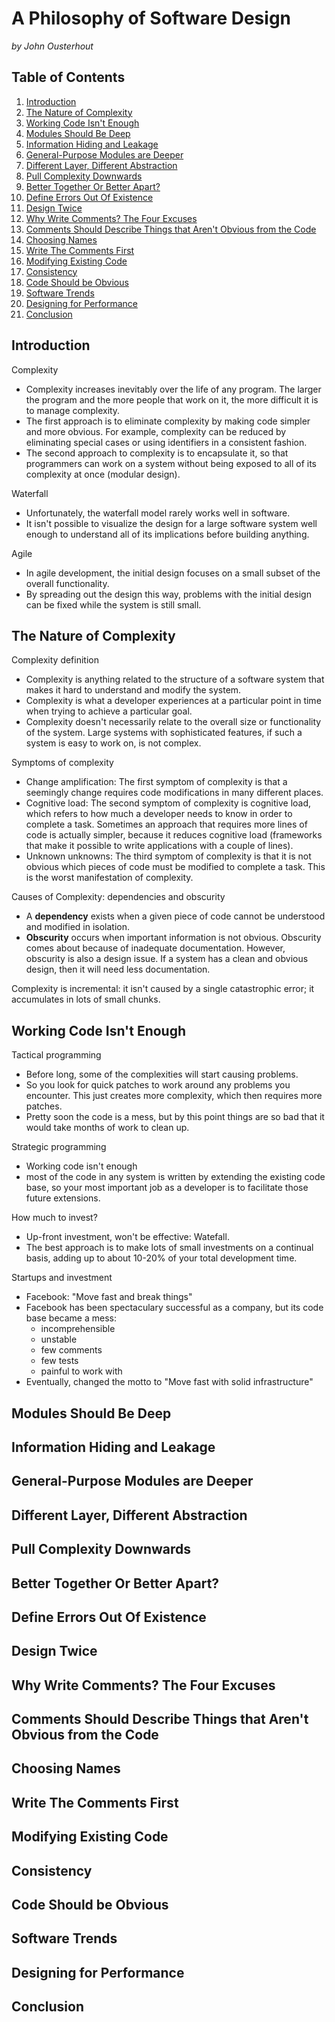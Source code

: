 # A Philosophy of Software Design
*by John Ousterhout*

## Table of Contents
1. [Introduction](#introduction)
2. [The Nature of Complexity](#the-nature-of-complexity)
3. [Working Code Isn't Enough](#working-code-isn't-enough)
4. [Modules Should Be Deep](#modules-should-be-deep)
5. [Information Hiding and Leakage](#information-hiding-and-leakage)
6. [General-Purpose Modules are Deeper](#general-purpose-modules-are-deeper)
7. [Different Layer, Different Abstraction](#different-layer,-different-abstraction)
8. [Pull Complexity Downwards](#pull-complexity-downwards)
9. [Better Together Or Better Apart?](#better-together-or-better-apart)
10. [Define Errors Out Of Existence](#define-errors-out-of-existence)
11. [Design Twice](#design-twice)
12. [Why Write Comments? The Four Excuses](#why-write-comments?-the-four-excuses)
13. [Comments Should Describe Things that Aren't Obvious from the Code](#comments-should-describe-things-that-aren't-obvious-from-the-code)
14. [Choosing Names](#choosing-names)
15. [Write The Comments First](#write-the-comments-first)
16. [Modifying Existing Code](#modifying-existing-code)
17. [Consistency](#consistency)
18. [Code Should be Obvious](#code-should-be-obvious)
19. [Software Trends](#software-trends)
20. [Designing for Performance](#designing-for-performance)
21. [Conclusion](#conclusion)


## Introduction

Complexity

* Complexity increases inevitably over the life of any program. The larger the program and the more people that work on it, the more difficult it is to manage complexity.
* The first approach is to eliminate complexity by making code simpler and more obvious. For example, complexity can be reduced by eliminating special cases or using identifiers in a consistent fashion.
* The second approach to complexity is to encapsulate it, so that programmers can work on a system without being exposed to all of its complexity at once (modular design).

Waterfall

* Unfortunately, the waterfall model rarely works well in software.
* It isn't possible to visualize the design for a large software system well enough to understand all of its implications before building anything.

Agile

* In agile development, the initial design focuses on a small subset of the overall functionality.
* By spreading out the design this way, problems with the initial design can be fixed while the system is still small.


## The Nature of Complexity

Complexity definition

* Complexity is anything related to the structure of a software system that makes it hard to understand and modify the system.
* Complexity is what a developer experiences at a particular point in time when trying to achieve a particular goal.
* Complexity doesn't necessarily relate to the overall size or functionality of the system. Large systems with sophisticated features, if such a system is easy to work on, is not complex.

Symptoms of complexity

* Change amplification: The first symptom of complexity is that a seemingly change requires code modifications in many different places.
* Cognitive load: The second symptom of complexity is cognitive load, which refers to how much a developer needs to know in order to complete a task. Sometimes an approach that requires more lines of code is actually simpler, because it reduces cognitive load (frameworks that make it possible to write applications with a couple of lines).
* Unknown unknowns: The third symptom of complexity is that it is not obvious which pieces of code must be modified to complete a task. This is the worst manifestation of complexity.

Causes of Complexity: dependencies and obscurity

* A **dependency** exists when a given piece of code cannot be understood and modified in isolation.
* **Obscurity** occurs when important information is not obvious. Obscurity comes about because of inadequate documentation. However, obscurity is also a design issue. If a system has a clean and obvious design, then it will need less documentation.

Complexity is incremental: it isn't caused by a single catastrophic error; it accumulates in lots of small chunks.


## Working Code Isn't Enough

Tactical programming

* Before long, some of the complexities will start causing problems.
* So you look for quick patches to work around any problems you encounter. This just creates more complexity, which then requires more patches.
* Pretty soon the code is a mess, but by this point things are so bad that it would take months of work to clean up.

Strategic programming

* Working code isn't enough
* most of the code in any system is written by extending the existing code base, so your most  important job as a developer is to facilitate those future extensions.

How much to invest?

* Up-front investment, won't be effective: Watefall.
* The best approach is to make lots of small investments on a continual basis, adding up to about 10-20% of your total development time.

Startups and investment

* Facebook: "Move fast and break things"
* Facebook has been spectaculary successful as a company, but its code base became a mess:
  - incomprehensible
  - unstable
  - few comments
  - few tests
  - painful to work with
* Eventually, changed the motto to "Move fast with solid infrastructure"


## Modules Should Be Deep

## Information Hiding and Leakage

## General-Purpose Modules are Deeper

## Different Layer, Different Abstraction

## Pull Complexity Downwards

## Better Together Or Better Apart?

## Define Errors Out Of Existence

## Design Twice

## Why Write Comments? The Four Excuses

## Comments Should Describe Things that Aren't Obvious from the Code

## Choosing Names

## Write The Comments First

## Modifying Existing Code

## Consistency

## Code Should be Obvious

## Software Trends

## Designing for Performance

## Conclusion
